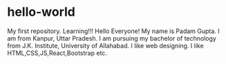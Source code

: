 # hello-world
My first repository. Learning!!!
Hello Everyone!
My name is Padam Gupta. I am from Kanpur, Uttar Pradesh.
I am pursuing my bachelor of technology from J.K. Institute, University of Allahabad.
I like web designing.
I like HTML,CSS,JS,React,Bootstrap etc.
